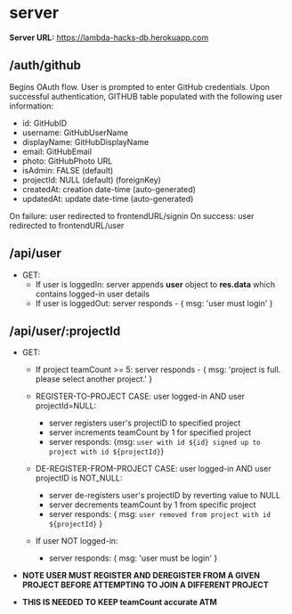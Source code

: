 # server

**Server URL:** https://lambda-hacks-db.herokuapp.com

## /auth/github

Begins OAuth flow. User is prompted to enter GitHub credentials. Upon successful authentication,
GITHUB table populated with the following user information:

- id: GitHubID
- username: GitHubUserName
- displayName: GitHubDisplayName
- email: GitHubEmail
- photo: GitHubPhoto URL
- isAdmin: FALSE (default)
- projectId: NULL (default) (foreignKey)
- createdAt: creation date-time (auto-generated)
- updatedAt: update date-time (auto-generated)

On failure: user redirected to frontendURL/signin
On success: user redirected to frontendURL/user

## /api/user

- GET:
  - If user is loggedIn: server appends **user** object to **res.data** which contains logged-in user details
  - If user is loggedOut: server responds - { msg: 'user must login' }

## /api/user/:projectId

- GET:
  - If project teamCount >= 5: server responds - { msg: 'project is full. please select another project.' }
  
  - REGISTER-TO-PROJECT CASE: user logged-in AND user projectId=NULL:
    - server registers user's projectID to specified project
    - server increments teamCount by 1 for specified project
    - server responds: {msg: `user with id ${id} signed up to project with id ${projectId}`}
  
  - DE-REGISTER-FROM-PROJECT CASE: user logged-in AND user projectID is NOT_NULL:
    - server de-registers user's projectID by reverting value to NULL
    - server decrements teamCount by 1 from specific project
    - server responds: { msg: `user removed from project with id ${projectId}` }

  - If user NOT logged-in:
    - server responds: { msg: 'user must be login' }

- **NOTE USER MUST REGISTER AND DEREGISTER FROM A GIVEN PROJECT BEFORE ATTEMPTING TO JOIN A DIFFERENT PROJECT**
- **THIS IS NEEDED TO KEEP teamCount accurate ATM**